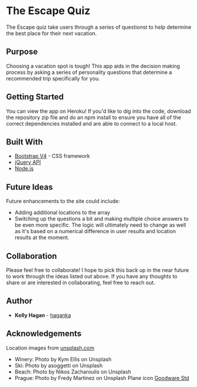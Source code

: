 # The Escape Quiz
The Escape quiz take users through a series of questionst to help determine the best place for their next vacation.

## Purpose
Choosing a vacation spot is tough! This app aids in the decision making process by asking a series of personality questions that determine a recommended trip specifically for you.

## Getting Started
You can view the app on Heroku! If you'd like to dig into the code, download the repository zip file and do an npm install to ensure you have all of the correct dependencies installed and are able to connect to a local host.

## Built With
* [Bootstrap V4](https://getbootstrap.com/docs/4.0/getting-started/introduction/) - CSS framework
* [jQuery API](http://api.jquery.com/)
* [Node.js](https://nodejs.org/en/docs/)


## Future Ideas
Future enhancements to the site could include:
* Adding additional locations to the array
* Switching up the questions a bit and making multiple choice answers to be even more specific. The logic will ultimately need to change as well as it's based on a numerical difference in user results and location results at the moment.

## Collaboration
Please feel free to collaborate! I hope to pick this back up in the near future to work through the ideas listed out above. If you have any thoughts to share or are interested in collaborating, feel free to reach out.

## Author
* **Kelly Hagan** - [haganka](https://github.com/haganka)

## Acknowledgements
Location images from [unsplash.com](https://unsplash.com)
* Winery: Photo by Kym Ellis on Unsplash
* Ski: Photo by asoggetti on Unsplash
* Beach: Photo by Nikos Zacharoulis on Unsplash
* Prague: Photo by Fredy Martinez on Unsplash
Plane icon [Goodware Std](https://www.iconfinder.com/goodware)
